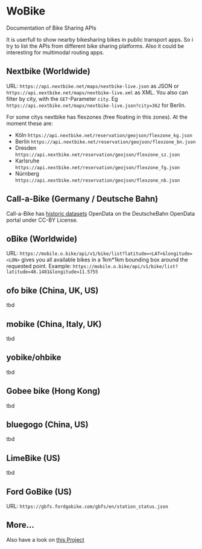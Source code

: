 # WoBike
Documentation of Bike Sharing APIs

It is userfull to show nearby bikesharing bikes in public transport apps. So i try to list the APIs from different bike sharing platforms. Also it could be interesting for multimodal routing apps.

## Nextbike (Worldwide)

URL: `https://api.nextbike.net/maps/nextbike-live.json` as JSON or `https://api.nextbike.net/maps/nextbike-live.xml` as XML. You also can filter by city, with the `GET`-Parameter `city`. Eg `https://api.nextbike.net/maps/nextbike-live.json?city=362` for Berlin.

For some citys nextbike has flexzones (free floating in this zones). At the moment these are:
 
 * Köln `https://api.nextbike.net/reservation/geojson/flexzone_kg.json`
 * Berlin `https://api.nextbike.net/reservation/geojson/flexzone_bn.json`
 * Dresden `https://api.nextbike.net/reservation/geojson/flexzone_sz.json`
 * Karlsruhe `https://api.nextbike.net/reservation/geojson/flexzone_fg.json`
 * Nürnberg `https://api.nextbike.net/reservation/geojson/flexzone_nb.json`

## Call-a-Bike (Germany / Deutsche Bahn)

Call-a-Bike has [historic datasets](http://data.deutschebahn.com/dataset/data-call-a-bike) OpenData on the DeutscheBahn OpenData portal under CC-BY License.

## oBike (Worldwide)

URL: `https://mobile.o.bike/api/v1/bike/list?latitude=<LAT>&longitude=<LON>` gives you all available bikes in a 1km*1km bounding box around the requested point. Example: `https://mobile.o.bike/api/v1/bike/list?latitude=48.1481&longitude=11.5755`

## ofo bike (China, UK, US)

tbd

## mobike (China, Italy, UK)

tbd

## yobike/ohbike

tbd

## Gobee bike (Hong Kong)

tbd

## bluegogo (China, US)

tbd

## LimeBike (US)

tbd

## Ford GoBike (US)

URL: `https://gbfs.fordgobike.com/gbfs/en/station_status.json`

## More...

Also have a look on [this Project](https://github.com/eskerda/pybikes/tree/master/pybikes)